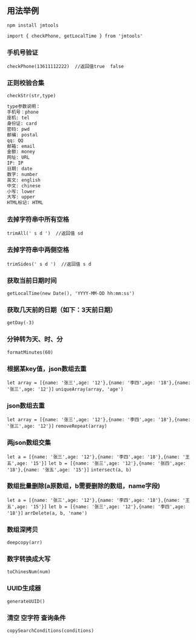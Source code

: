 ## 用法举例
`npm install jmtools`  

`import { checkPhone, getLocalTime } from 'jmtools'`

### 手机号验证

`checkPhone(13611112222)  //返回值true  false`

### 正则校验合集

`checkStr(str,type)`

```bash
type参数说明：
手机号：phone
座机: tel
身份证: card
密码: pwd
邮编: postal
qq: QQ
邮箱: email
金额: money
网址: URL
IP: IP
日期: date
数字: number
英文: english
中文: chinese
小写: lower
大写: upper
HTML标记: HTML

```

### 去掉字符串中所有空格

`trimAll(' s d ')  //返回值 sd`

### 去掉字符串中两侧空格

`trimSides(' s d ')  //返回值 s d`

### 获取当前日期时间

`getLocalTime(new Date(), 'YYYY-MM-DD hh:mm:ss')`

### 获取几天前的日期（如下：3天前日期）

`getDay(-3)`

### 分钟转为天、时、分

`formatMinutes(60)`

### 根据某key值，json数组去重

`let array = [{name: '张三',age: '12'},{name: '李四',age: '18'},{name: '张三',age: '12'}]`
`uniqueArray(array, 'age')`

### json数组去重

`let array = [{name: '张三',age: '12'},{name: '李四',age: '18'},{name: '张三',age: '12'}]`
`removeRepeat(array)`

### 两json数组交集

`let a = [{name: '张三',age: '12'},{name: '李四',age: '18'},{name: '王五',age: '15'}]`
`let b = [{name: '张三',age: '12'},{name: '张四',age: '18'},{name: '张五',age: '15'}]`
`intersect(a, b)`

### 数组批量删除(a原数组，b需要删除的数组，name字段)

`let a = [{name: '张三',age: '12'},{name: '李四',age: '18'},{name: '王五',age: '15'}]`
`let b = [{name: '张三',age: '12'},{name: '李四',age: '18'}]`
`arrDelete(a, b, 'name')`

### 数组深拷贝

`deepcopy(arr)`

### 数字转换成大写

`toChinesNum(num)`

### UUID生成器

`generateUUID()`

### 清空 空字符 查询条件

`copySearchConditions(conditions)`
